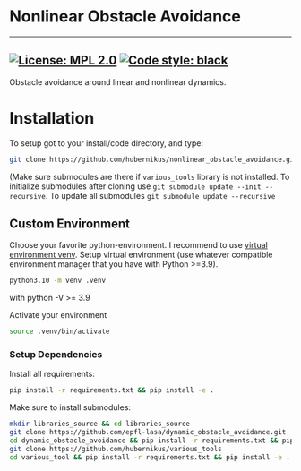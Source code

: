 # Nonlinear Obstacle Avoidance
---
[![License: MPL 2.0](https://img.shields.io/badge/License-MPL_2.0-brightgreen.svg)](https://opensource.org/licenses/MPL-2.0)
[![Code style: black](https://img.shields.io/badge/code%20style-black-000000.svg)](https://github.com/ambv/black)
---

Obstacle avoidance around linear and nonlinear dynamics.

# Installation
To setup got to your install/code directory, and type:
```sh
git clone https://github.com/hubernikus/nonlinear_obstacle_avoidance.git
```
(Make sure submodules are there if `various_tools` library is not installed. To initialize submodules after cloning use `git submodule update --init --recursive`.
To update all submodules `git submodule update --recursive`

## Custom Environment
Choose your favorite python-environment. I recommend to use [virtual environment venv](https://docs.python.org/3/library/venv.html).
Setup virtual environment (use whatever compatible environment manager that you have with Python >=3.9).

``` bash
python3.10 -m venv .venv
```
with python -V >= 3.9

Activate your environment
``` sh
source .venv/bin/activate
```

### Setup Dependencies
Install all requirements:
``` bash
pip install -r requirements.txt && pip install -e .
```

Make sure to install submodules:
``` bash
mkdir libraries_source && cd libraries_source
git clone https://github.com/epfl-lasa/dynamic_obstacle_avoidance.git
cd dynamic_obstacle_avoidance && pip install -r requirements.txt && pip install -e . && cd ..
git clone https://github.com/hubernikus/various_tools
cd various_tool && pip install -r requirements.txt && pip install -e . && cd ..
```




